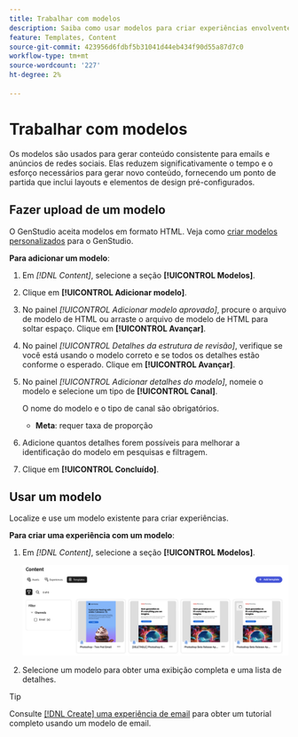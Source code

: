 ```yaml
---
title: Trabalhar com modelos
description: Saiba como usar modelos para criar experiências envolventes no GenStudio.
feature: Templates, Content
source-git-commit: 423956d6fdbf5b31041d44eb434f90d55a87d7c0
workflow-type: tm+mt
source-wordcount: '227'
ht-degree: 2%

---
```



# Trabalhar com modelos

Os modelos são usados para gerar conteúdo consistente para emails e anúncios de redes sociais. Elas reduzem significativamente o tempo e o esforço necessários para gerar novo conteúdo, fornecendo um ponto de partida que inclui layouts e elementos de design pré-configurados.

## Fazer upload de um modelo

O GenStudio aceita modelos em formato HTML. Veja como [criar modelos personalizados](customize-template.md) para o GenStudio.

**Para adicionar um modelo**:

1. Em _[!DNL Content]_, selecione a seção **[!UICONTROL Modelos]**.

1. Clique em **[!UICONTROL Adicionar modelo]**.

1. No painel _[!UICONTROL Adicionar modelo aprovado]_, procure o arquivo de modelo de HTML ou arraste o arquivo de modelo de HTML para soltar espaço. Clique em **[!UICONTROL Avançar]**.

1. No painel _[!UICONTROL Detalhes da estrutura de revisão]_, verifique se você está usando o modelo correto e se todos os detalhes estão conforme o esperado. Clique em **[!UICONTROL Avançar]**.

1. No painel _[!UICONTROL Adicionar detalhes do modelo]_, nomeie o modelo e selecione um tipo de **[!UICONTROL Canal]**.

   O nome do modelo e o tipo de canal são obrigatórios.

   - **Meta**: requer taxa de proporção
   <!-- **Display ads**: requires Dimensions -->

1. Adicione quantos detalhes forem possíveis para melhorar a identificação do modelo em pesquisas e filtragem.

1. Clique em **[!UICONTROL Concluído]**.

## Usar um modelo

Localize e use um modelo existente para criar experiências.

**Para criar uma experiência com um modelo**:

1. Em _[!DNL Content]_, selecione a seção **[!UICONTROL Modelos]**.

   ![Lista de modelos de conteúdo](../../assets/content-templates.png)

1. Selecione um modelo para obter uma exibição completa e uma lista de detalhes.

>[!TIP]
>
>Consulte [[!DNL Create] uma experiência de email](/help/tutorials/create-email-experience.md) para obter um tutorial completo usando um modelo de email.

<!--  The create button in Content Template view does not work yet.
1. Click **[!UICONTROL Create Experience]** (paintbrush) from the upper right corner to use the template.
-->
